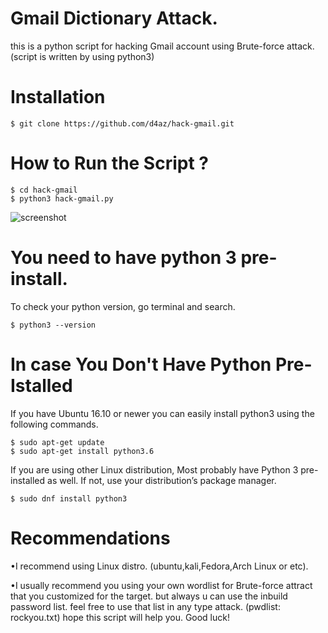 # Gmail Dictionary Attack.

this is a python script for hacking Gmail account using Brute-force attack.
(script is written by using python3)


# Installation

    $ git clone https://github.com/d4az/hack-gmail.git


# How to Run the Script ? 

    $ cd hack-gmail
    $ python3 hack-gmail.py
    
![screenshot](https://github.com/d4az/hack-gmail/blob/master/Screenshot_2020-09-09_00-12-50.png)
         

# You need to have python 3 pre-install.
To check your python version, go terminal and search.

    $ python3 --version
    

# In case You Don't Have Python Pre-Istalled

If you have Ubuntu 16.10 or newer you can easily install python3 using the following commands. 

    $ sudo apt-get update
    $ sudo apt-get install python3.6
         
If you are using other Linux distribution, Most probably have Python 3 pre-installed as well. If not, use your
distribution’s package manager. 


    $ sudo dnf install python3


# Recommendations

•I recommend using Linux distro. (ubuntu,kali,Fedora,Arch Linux or etc).

•I usually recommend you using your own wordlist for Brute-force attract that you customized for the target.
 but always u can use the inbuild password list. feel free to use that list in any type attack. (pwdlist: rockyou.txt) 
 hope this script will help you. Good luck! 


   
        
